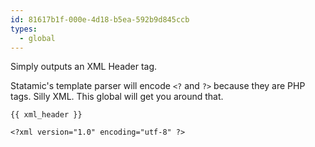 ```yaml
---
id: 81617b1f-000e-4d18-b5ea-592b9d845ccb
types:
  - global
---
```

Simply outputs an XML Header tag.

Statamic's template parser will encode `<?` and `?>` because they are PHP tags. Silly XML. This global will get you around that.

```
{{ xml_header }}
```

``` .language-output
<?xml version="1.0" encoding="utf-8" ?>
```
